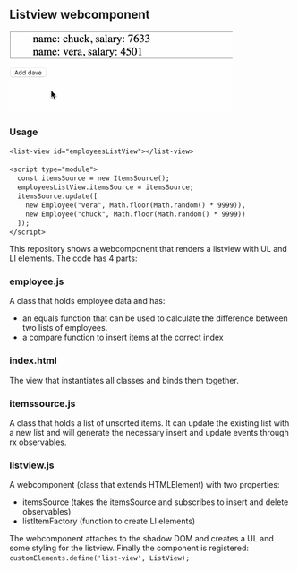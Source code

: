 ## Listview webcomponent

![list](https://github.com/madeinouweland/listview-webcomponent/blob/master/list.gif)

### Usage

```
<list-view id="employeesListView"></list-view>

<script type="module">
  const itemsSource = new ItemsSource();
  employeesListView.itemsSource = itemsSource;
  itemsSource.update([
    new Employee("vera", Math.floor(Math.random() * 9999)),
    new Employee("chuck", Math.floor(Math.random() * 9999))
  ]);
</script>
```

This repository shows a webcomponent that renders a listview with UL and LI elements. The code has 4 parts:

### employee.js

A class that holds employee data and has:
- an equals function that can be used to calculate the difference between two lists of employees.
- a compare function to insert items at the correct index

### index.html

The view that instantiates all classes and binds them together.

### itemssource.js

A class that holds a list of unsorted items. It can update the existing list with a new list and will generate the necessary insert and update events through rx observables.

### listview.js

A webcomponent (class that extends HTMLElement) with two properties:
- itemsSource (takes the itemsSource and subscribes to insert and delete observables)
- listItemFactory (function to create LI elements)

The webcomponent attaches to the shadow DOM and creates a UL and some styling for the listview.
Finally the component is registered: `customElements.define('list-view', ListView);`
